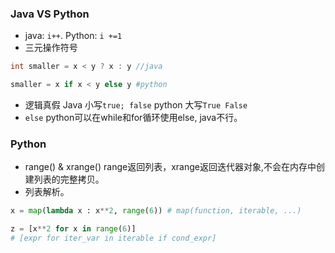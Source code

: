 ### Java VS Python
- java: ```i++```. Python: ```i +=1```
- 三元操作符号 
```java 
int smaller = x < y ? x : y //java
```
```python
smaller = x if x < y else y #python
``` 
- 逻辑真假 Java 小写```true; false``` python 大写```True False```
- ```else``` python可以在while和for循环使用else, java不行。

### Python
- range() & xrange() range返回列表，xrange返回迭代器对象,不会在内存中创建列表的完整拷贝。
- 列表解析。 
```python 
x = map(lambda x : x**2, range(6)) # map(function, iterable, ...)
```
```python 
z = [x**2 for x in range(6)]
# [expr for iter_var in iterable if cond_expr]
```

